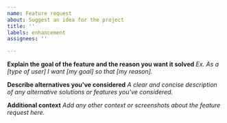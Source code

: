 ```yaml
---
name: Feature request
about: Suggest an idea for the project
title: ''
labels: enhancement
assignees: ''

---
```


**Explain the goal of the feature and the reason you want it solved**
*Ex. As a [type of user] I want [my goal] so that [my reason].*

**Describe alternatives you've considered**
*A clear and concise description of any alternative solutions or features you've considered.*

**Additional context**
*Add any other context or screenshots about the feature request here.*
